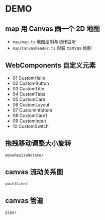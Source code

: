 # DEMO

## map 用 Canvas 画一个 2D 地图

- `map/map.ts` 地图绘制与动作监听
- `map/CanvasRender.ts` 封装 canvas 绘制

## WebComponents 自定义元素

- 01 CustomHello
- 02 CustomButton
- 03 CustomTitle
- 04 CustomTabs
- 05 CustomCard
- 06 CustomLayout
- 07 CustomInfoItem
- 08 CustomCard1
- 09 CustomInput
- 10 CustomSwitch

## 拖拽移动调整大小旋转

`moveResizeRotate/`

## canvas 流动关系图

`pointLine/`

## canvas 管道

`pipe/`
